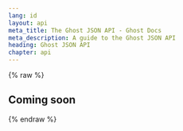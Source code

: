 ```yaml
---
lang: id
layout: api
meta_title: The Ghost JSON API - Ghost Docs
meta_description: A guide to the Ghost JSON API
heading: Ghost JSON API
chapter: api
---
```


{% raw %}

## Coming soon

{% endraw %}
